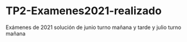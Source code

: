 # TP2-Examenes2021-realizado
Exámenes de 2021 solución de junio turno mañana y tarde y julio turno mañana
